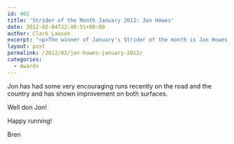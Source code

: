 ```yaml
---
id: 402
title: 'Strider of the Month January 2012: Jon Howes'
date: 2012-02-04T22:40:51+00:00
author: Clark Lawson
excerpt: "<p>The winner of January's Strider of the month is Jon Howes.</p>"
layout: post
permalink: /2012/02/jon-howes-january-2012/
categories:
  - Awards
---
```

Jon has had some very encouraging runs recently on the road and the country and has shown improvement on both surfaces.

Well don Jon!

Happy running!

Bren